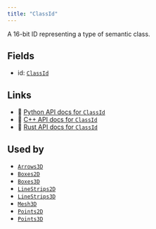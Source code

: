 ```yaml
---
title: "ClassId"
---
```


A 16-bit ID representing a type of semantic class.

## Fields

* id: [`ClassId`](../datatypes/class_id.md)

## Links
 * 🐍 [Python API docs for `ClassId`](https://ref.rerun.io/docs/python/stable/common/components#rerun.components.ClassId)
 * 🌊 [C++ API docs for `ClassId`](https://ref.rerun.io/docs/cpp/stable/structrerun_1_1components_1_1ClassId.html?speculative-link)
 * 🦀 [Rust API docs for `ClassId`](https://docs.rs/rerun/latest/rerun/components/struct.ClassId.html)


## Used by

* [`Arrows3D`](../archetypes/arrows3d.md)
* [`Boxes2D`](../archetypes/boxes2d.md)
* [`Boxes3D`](../archetypes/boxes3d.md)
* [`LineStrips2D`](../archetypes/line_strips2d.md)
* [`LineStrips3D`](../archetypes/line_strips3d.md)
* [`Mesh3D`](../archetypes/mesh3d.md)
* [`Points2D`](../archetypes/points2d.md)
* [`Points3D`](../archetypes/points3d.md)
